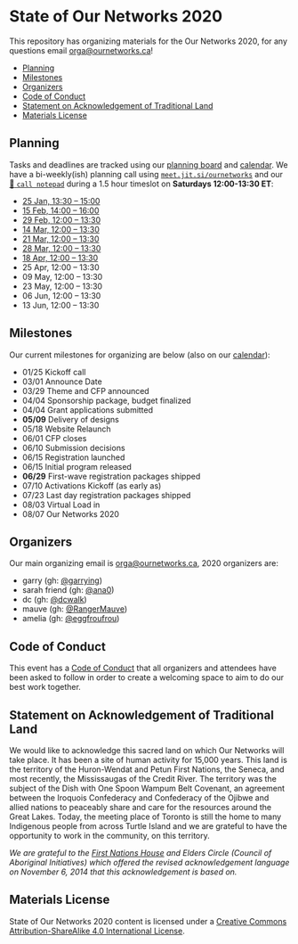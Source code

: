 # State of Our Networks 2020

This repository has organizing materials for the Our Networks 2020, for any questions email orga@ournetworks.ca!

- [Planning](#planning)
- [Milestones](#milestones)
- [Organizers](#organizers)
- [Code of Conduct](#code-of-conduct)
- [Statement on Acknowledgement of Traditional Land](#statement-on-acknowledgement-of-traditional-land)
- [Materials License](#materials-license)


## Planning

Tasks and deadlines are tracked using our [planning board](https://github.com/ournetworks/2020/projects/1) and [calendar](https://calendar.google.com/calendar/ical/aers7atolh0uurlfmkoki9kikg%40group.calendar.google.com/public/basic.ics). We have a bi-weekly(ish) planning call using [`meet.jit.si/ournetworks`](https://meet.jit.si/ournetworks) and our [:notebook: `call notepad`](https://hackmd.io/thUKLLPMQSan3mRo2d6bGA?edit) during a 1.5 hour timeslot on **Saturdays 12:00-13:30 ET**:
- [25 Jan, 13:30 – 15:00](./notes/2020-01-25-check-in.md)
- [15 Feb, 14:00 – 16:00](./notes/2020-02-15-planning-meeting.md)
- [29 Feb, 12:00 – 13:30](./notes/2020-02-29-planning-meeting.md)
- [14 Mar, 12:00 – 13:30](./notes/2020-03-14-planning-meeting.md)
- [21 Mar, 12:00 – 13:30](./notes/2020-03-21-planning-meeting.md)
- [28 Mar, 12:00 – 13:30](./notes/2020-03-28-planning-meeting.md)
- [18 Apr, 12:00 – 13:30](./notes/2020-04-18-planning-meeting.md)
- 25 Apr, 12:00 – 13:30
- 09 May, 12:00 – 13:30
- 23 May, 12:00 – 13:30
- 06 Jun, 12:00 – 13:30
- 13 Jun, 12:00 – 13:30


## Milestones

Our current milestones for organizing are below (also on our [calendar](https://calendar.google.com/calendar/ical/aers7atolh0uurlfmkoki9kikg%40group.calendar.google.com/public/basic.ics)):

- 01/25 Kickoff call 
- 03/01 Announce Date
- 03/29 Theme and CFP announced
- 04/04 Sponsorship package, budget finalized 
- 04/04 Grant applications submitted
- **05/09** Delivery of designs
- 05/18 Website Relaunch
- 06/01 CFP closes
- 06/10 Submission decisions
- 06/15 Registration launched
- 06/15 Initial program released
- **06/29** First-wave registration packages shipped
- 07/10 Activations Kickoff (as early as)
- 07/23 Last day registration packages shipped
- 08/03 Virtual Load in
- 08/07 Our Networks 2020


## Organizers

Our main organizing email is orga@ournetworks.ca, 2020 organizers are:

- garry (gh: [@garrying](https://github.com/garrying))
- sarah friend (gh: [@ana0](https://github.com/ana0))
- dc (gh: [@dcwalk](https://github.com/dcwalk))
- mauve (gh: [@RangerMauve](https://github.com/RangerMauve))
- amelia (gh: [@eggfroufrou](https://github.com/eggfroufrou))


## Code of Conduct

This event has a [Code of Conduct](./CONDUCT.md) that all organizers and attendees have been asked to follow in order to create a welcoming space to aim to do our best work together.


## Statement on Acknowledgement of Traditional Land

We would like to acknowledge this sacred land on which Our Networks will take place. It has been a site of human activity for 15,000 years. This land is the territory of the Huron-Wendat and Petun First Nations, the Seneca, and most recently, the Mississaugas of the Credit River. The territory was the subject of the Dish with One Spoon Wampum Belt Covenant, an agreement between the Iroquois Confederacy and Confederacy of the Ojibwe and allied nations to peaceably share and care for the resources around the Great Lakes. Today, the meeting place of Toronto is still the home to many Indigenous people from across Turtle Island and we are grateful to have the opportunity to work in the community, on this territory.

_We are grateful to the [First Nations House](https://www.studentlife.utoronto.ca/fnh) and Elders Circle (Council of Aboriginal Initiatives) which offered the revised acknowledgement language on November 6, 2014 that this acknowledgement is based on._


## Materials License

<span xmlns:dct="http://purl.org/dc/terms/" property="dct:title">State of Our Networks 2020</span> content is licensed under a <a rel="license" href="http://creativecommons.org/licenses/by-sa/4.0/">Creative Commons Attribution-ShareAlike 4.0 International License</a>.
